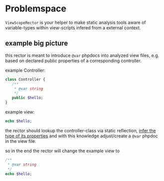# Problemspace

`ViewScopeRector` is your helper to make static analysis tools aware of variable-types within view-scripts infered from a external context. 

## example big picture

this rector is meant to introduce `@var` phpdocs into analyzed view files, e.g. based on declared public properties of a corresponding controller.

example Controller:
```php
class Controller {
   /**
    * @var string
    */
   public $hello;
}
```

example view:
```php
echo $hello;
```

the rector should lookup the controller-class via static reflection, [infer the type of its properties](https://github.com/staabm/rector-view-scope/blob/main/lib/ContextInferer.php) and with this knowledge adjust/create a `@var` phpdoc in the view file.

so in the end the rector will change the example view to
```php
/**
 * @var string
 */
echo $hello;
```
